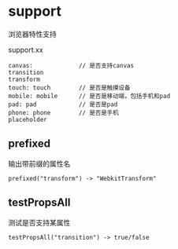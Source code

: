 # support

浏览器特性支持

support.xx

    canvas:             // 是否支持canvas
    transition
    transform
    touch: touch        // 是否是触摸设备
    mobile: mobile      // 是否是移动端，包括手机和pad
    pad: pad            // 是否是pad
    phone: phone        // 是否是手机
    placeholder


## prefixed

输出带前缀的属性名

    prefixed("transform") -> "WebkitTransform"

## testPropsAll

测试是否支持某属性

    testPropsAll("transition") -> true/false